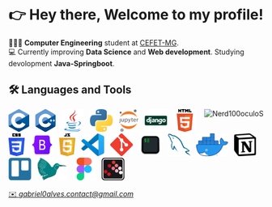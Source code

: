 <div align="center">
 <h1> 
  👉  Hey there, Welcome to my profile! 
 </h1> 
</div>


👨🏽‍💻 **Computer Engineering** student at <a href="https://www.cefetmg.br/home/"> CEFET-MG</a>.<br>💻 Currently improving **Data Science** and **Web development**. Studying devolopment **Java-Springboot**.

## 🛠️ Languages and Tools
<img align="right" src="https://github-readme-stats.vercel.app/api/top-langs/?username=Nerd100oculoS&layout=compact" alt="Nerd100oculoS" />
<p align="left">
  <img height="45" src="https://github.com/Nerd100oculoS/Nerd100oculoS/raw/main/assets/C.svg">&nbsp;&nbsp;
  <img height="45" src="https://github.com/Nerd100oculoS/Nerd100oculoS/raw/main/assets/C++.svg">&nbsp;&nbsp;
  <img height="45" src="https://github.com/Nerd100oculoS/Nerd100oculoS/raw/main/assets/java.svg">&nbsp;&nbsp;
  <img height="45" src="https://github.com/Nerd100oculoS/Nerd100oculoS/raw/main/assets/Python.svg">&nbsp;&nbsp;
  <img height="45" src="https://github.com/Nerd100oculoS/Nerd100oculoS/raw/main/assets/Jupyter.svg">&nbsp;&nbsp;
  <img height="45" src="https://github.com/Nerd100oculoS/Nerd100oculoS/raw/main/assets/django.svg">&nbsp;&nbsp;
  <img height="45" src="https://github.com/Nerd100oculoS/Nerd100oculoS/raw/main/assets/HTML5.svg">&nbsp;&nbsp;
  <img height="45" src="https://github.com/Nerd100oculoS/Nerd100oculoS/raw/main/assets/CSS3.svg">&nbsp;&nbsp;
  <img height="45" width="45" src="https://github.com/Nerd100oculoS/Nerd100oculoS/raw/main/assets/bootstrap-logo.png">&nbsp;&nbsp;
  <img height="45" src="https://github.com/Nerd100oculoS/Nerd100oculoS/raw/main/assets/javascript.svg">&nbsp;&nbsp;
<!--   <img height="45" src="https://github.com/Nerd100oculoS/Nerd100oculoS/raw/main/assets/swift.svg">&nbsp;&nbsp; -->
<!--   <img height="45" src="https://github.com/Nerd100oculoS/Nerd100oculoS/raw/main/assets/swiftui.svg">&nbsp;&nbsp; -->
  <img height="45" src="https://github.com/Nerd100oculoS/Nerd100oculoS/raw/main/assets/VSCode.svg">&nbsp;&nbsp;
<!--   <img height="45" src="https://github.com/Nerd100oculoS/Nerd100oculoS/raw/main/assets/Xcode.png">&nbsp;&nbsp; -->
  <img height="45" src="https://github.com/Nerd100oculoS/Nerd100oculoS/raw/main/assets/Git.svg">&nbsp;&nbsp;
  <img height="45" src="https://github.com/Nerd100oculoS/Nerd100oculoS/raw/main/assets/iterm.svg">&nbsp;&nbsp;
  <img height="45" src="https://github.com/Nerd100oculoS/Nerd100oculoS/raw/main/assets/MySQL.svg">&nbsp;&nbsp;
  <img height="45" src="https://github.com/Nerd100oculoS/Nerd100oculoS/raw/main/assets/Docker.webp">&nbsp;&nbsp;
  <img height="45" src="https://github.com/Nerd100oculoS/Nerd100oculoS/raw/main/assets/Notion.svg">&nbsp;&nbsp;
  <img height="45" src="https://github.com/Nerd100oculoS/Nerd100oculoS/raw/main/assets/trello.svg">&nbsp;&nbsp;
  <img height="45" src="https://github.com/Nerd100oculoS/Nerd100oculoS/raw/main/assets/Latex.svg">&nbsp;&nbsp;
  <img height="45" src="https://github.com/Nerd100oculoS/Nerd100oculoS/raw/main/assets/figma.svg">&nbsp;&nbsp;
  <img height="45" src="https://github.com/Nerd100oculoS/Nerd100oculoS/raw/main/assets/Scilab.png">&nbsp;&nbsp;  
</p>

<!-- <a href="https://www.linkedin.com/in/gabriel0alves/">
    <img height="25" src="https://img.shields.io/badge/LinkedIn-0077B5?style=for-the-badge&logo=linkedin&logoColor=white">
</a> <br> -->

<a href="mailto:gabriel0alves.contact@gmail.com">
  ✉️ <i>gabriel0alves.contact@gmail.com</i>
</a>
